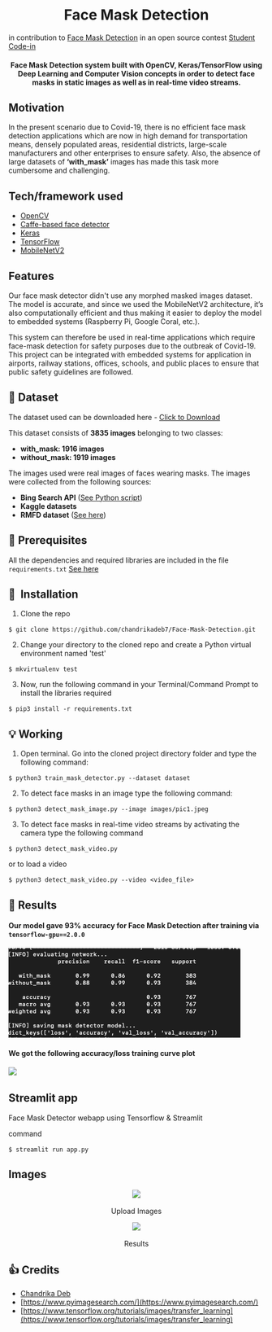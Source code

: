 <h1 align="center">Face Mask Detection</h1>

in contribution to [Face Mask Detection](https://github.com/chandrikadeb7/Face-Mask-Detection) in an open source contest [Student Code-in](https://scodein.tech/)

<div align= "center">
  <h4>Face Mask Detection system built with OpenCV, Keras/TensorFlow using Deep Learning and Computer Vision concepts in order to detect face masks in static images as well as in real-time video streams.</h4>
</div>

## Motivation

In the present scenario due to Covid-19, there is no efficient face mask detection applications which are now in high demand for transportation means, densely populated areas, residential districts, large-scale manufacturers and other enterprises to ensure safety. Also, the absence of large datasets of **‘with_mask’** images has made this task more cumbersome and challenging.

## Tech/framework used

- [OpenCV](https://opencv.org/)
- [Caffe-based face detector](https://caffe.berkeleyvision.org/)
- [Keras](https://keras.io/)
- [TensorFlow](https://www.tensorflow.org/)
- [MobileNetV2](https://arxiv.org/abs/1801.04381)

## Features

Our face mask detector didn't use any morphed masked images dataset. The model is accurate, and since we used the MobileNetV2 architecture, it’s also computationally efficient and thus making it easier to deploy the model to embedded systems (Raspberry Pi, Google Coral, etc.).

This system can therefore be used in real-time applications which require face-mask detection for safety purposes due to the outbreak of Covid-19. This project can be integrated with embedded systems for application in airports, railway stations, offices, schools, and public places to ensure that public safety guidelines are followed.

## :file_folder: Dataset

The dataset used can be downloaded here - [Click to Download](https://drive.google.com/drive/folders/1XDte2DL2Mf_hw4NsmGst7QtYoU7sMBVG?usp=sharing)

This dataset consists of **3835 images** belonging to two classes:

- **with_mask: 1916 images**
- **without_mask: 1919 images**

The images used were real images of faces wearing masks. The images were collected from the following sources:

- **Bing Search API** ([See Python script](https://github.com/chandrikadeb7/Face-Mask-Detection/blob/master/search.py))
- **Kaggle datasets**
- **RMFD dataset** ([See here](https://github.com/X-zhangyang/Real-World-Masked-Face-Dataset))

## :key: Prerequisites

All the dependencies and required libraries are included in the file <code>requirements.txt</code> [See here](https://github.com/chandrikadeb7/Face-Mask-Detection/blob/master/requirements.txt)

## 🚀&nbsp; Installation

1. Clone the repo

```
$ git clone https://github.com/chandrikadeb7/Face-Mask-Detection.git
```

2. Change your directory to the cloned repo and create a Python virtual environment named 'test'

```
$ mkvirtualenv test
```

3. Now, run the following command in your Terminal/Command Prompt to install the libraries required

```
$ pip3 install -r requirements.txt
```

## :bulb: Working

1. Open terminal. Go into the cloned project directory folder and type the following command:

```
$ python3 train_mask_detector.py --dataset dataset
```

2. To detect face masks in an image type the following command:

```
$ python3 detect_mask_image.py --image images/pic1.jpeg
```

3. To detect face masks in real-time video streams by activating the camera type the following command

```
$ python3 detect_mask_video.py
```

or to load a video

```
$ python3 detect_mask_video.py --video <video_file>
```

## :key: Results

#### Our model gave 93% accuracy for Face Mask Detection after training via <code>tensorflow-gpu==2.0.0</code>

![](https://github.com/chandrikadeb7/Face-Mask-Detection/blob/master/Readme_images/Screenshot%202020-06-01%20at%209.48.27%20PM.png)

#### We got the following accuracy/loss training curve plot

![](https://github.com/chandrikadeb7/Face-Mask-Detection/blob/master/plot.png)

## Streamlit app

Face Mask Detector webapp using Tensorflow & Streamlit

command

```
$ streamlit run app.py
```

## Images

<p align="center">
  <img src="Readme_images/1.PNG">
</p>
<p align="center">Upload Images</p>

<p align="center">
  <img src="Readme_images/2.PNG">
</p>
<p align="center">Results</p>

## :+1: Credits

- [Chandrika Deb](https://github.com/chandrikadeb7)
- [https://www.pyimagesearch.com/](https://www.pyimagesearch.com/)
- [https://www.tensorflow.org/tutorials/images/transfer_learning](https://www.tensorflow.org/tutorials/images/transfer_learning)
